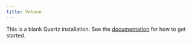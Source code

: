 ```yaml
---
title: Velone
---
```


This is a blank Quartz installation.
See the [documentation](https://quartz.jzhao.xyz) for how to get started.
